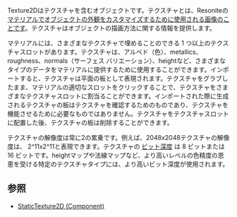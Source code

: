 <languages/>Texture2Dはテクスチャを含むオブジェクトです。テクスチャとは、Resoniteの[マテリアルでオブジェクトの外観をカスタマイズするために使用される画像のことです](Material "wikilink")。テクスチャはオブジェクトの描画方法に関する情報を提供します。

マテリアルには、さまざまなテクスチャで埋めることのできる 1
つ以上のテクスチャスロットがあります。テクスチャは、アルベド（色）、metallics、roughness、normals（サーフェス
バリエーション）、heightなど、さまざまなタイプのデータをマテリアルに提供するために使用することができます。インポートすると、テクスチャは平面の板として表現されます。テクスチャをグラブしたまま、マテリアルの適切なスロットをクリックすることで、テクスチャをさまざまなテクスチャスロットに割当ることができます。インポートされた際に生成されるテクスチャの板はテクスチャを確認するためのものであり、テクスチャを機能させるために必要なものではありません。テクスチャをテクスチャスロットに配置した後、テクスチャの板は削除することができます。

テクスチャの解像度は常に2の累乗です。例えば、2048x2048テクスチャの解像度は、
2^11x2^11と表現できます。テクスチャの
[ビット深度](https://ja.wikipedia.org/wiki/%E8%89%B2%E6%B7%B1%E5%BA%A6)
は 8 ビットまたは 16
ビットです。heightマップや法線マップなど、より高いレベルの色精度の恩恵を受ける特定のテクスチャタイプには、より高いビット深度が使用されます。

## 参照

-   [StaticTexture2D
    (Component)](StaticTexture2D_(Component) "wikilink")